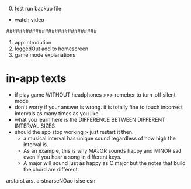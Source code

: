 0. test run backup file

- watch video

############################

1. app introdution
2. loggedOut add to homescreen
3. game mode explanations

# in-app texts

- if play game WITHOUT headphones >>> remeber to turn-off silent mode
- don't worry if your answer is wrong. it is totally fine to touch incorrect intervals as
  many times as you like.
- what you learn here is the DIFFERENCE BETWEEN DIFFERENT INTERVAL SIZES
- should the app stop working > just restart it then.
  - a musical interval has unique sound regardless of how high the interval is.
  - As an example, this is why MAJOR sounds happy and MINOR sad even if you hear a song in different keys.
  - A major will sound just as happy as C major but the notes that build the chord are different.

arstarst arst arstnarseNOao isise esn
